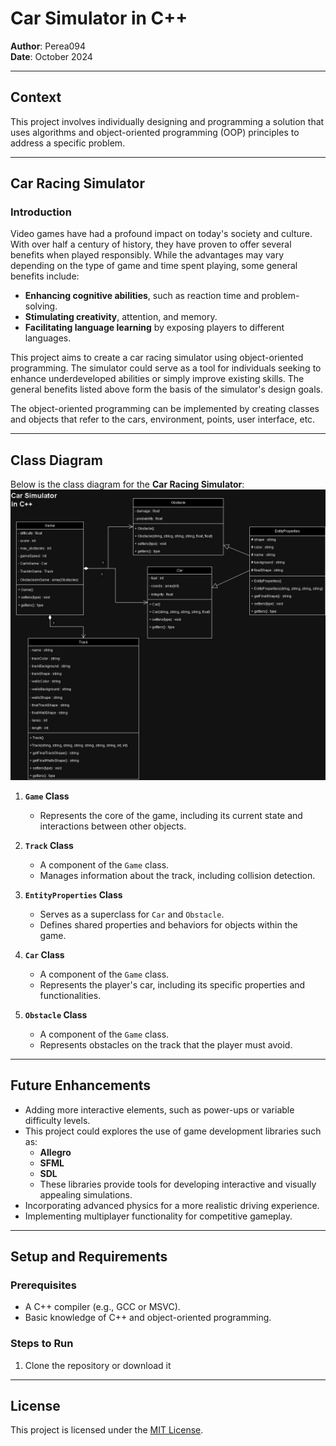 # Car Simulator in C++  
**Author**: Perea094  
**Date**: October 2024  

---

## Context  
This project involves individually designing and programming a solution that uses algorithms and object-oriented programming (OOP) principles to address a specific problem.  

---
## Car Racing Simulator  
### Introduction  
Video games have had a profound impact on today's society and culture. With over half a century of history, they have proven to offer several benefits when played responsibly. While the advantages may vary depending on the type of game and time spent playing, some general benefits include:  

- **Enhancing cognitive abilities**, such as reaction time and problem-solving.  
- **Stimulating creativity**, attention, and memory.  
- **Facilitating language learning** by exposing players to different languages.  

This project aims to create a car racing simulator using object-oriented programming. The simulator could serve as a tool for individuals seeking to enhance underdeveloped abilities or simply improve existing skills. The general benefits listed above form the basis of the simulator's design goals.  

The object-oriented programming can be implemented by creating classes and objects that refer to the cars, environment, points, user interface, etc.

---

## Class Diagram  
Below is the class diagram for the **Car Racing Simulator**: 
![Class diagram of the project Car simulation in C++](images/class_diagram(2).jpg)

1. **`Game` Class**  
   - Represents the core of the game, including its current state and interactions between other objects.  

2. **`Track` Class**  
   - A component of the `Game` class.  
   - Manages information about the track, including collision detection.  

3. **`EntityProperties` Class**  
   - Serves as a superclass for `Car` and `Obstacle`.  
   - Defines shared properties and behaviors for objects within the game.  

4. **`Car` Class**  
   - A component of the `Game` class.  
   - Represents the player's car, including its specific properties and functionalities.  

5. **`Obstacle` Class**  
   - A component of the `Game` class.  
   - Represents obstacles on the track that the player must avoid.  

---

## Future Enhancements  
- Adding more interactive elements, such as power-ups or variable difficulty levels.
- This project could explores the use of game development libraries such as:  
  - **Allegro**  
  - **SFML**  
  - **SDL**
  - These libraries provide tools for developing interactive and visually appealing simulations.  
- Incorporating advanced physics for a more realistic driving experience.  
- Implementing multiplayer functionality for competitive gameplay.  

---

## Setup and Requirements  

### Prerequisites  
- A C++ compiler (e.g., GCC or MSVC).  
- Basic knowledge of C++ and object-oriented programming.  
### Steps to Run  
1. Clone the repository or download it
---
## License

This project is licensed under the [MIT License](LICENSE).
